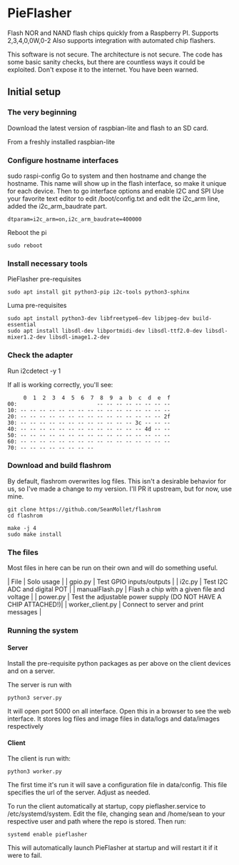 # PieFlasher
Flash NOR and NAND flash chips quickly from a Raspberry PI. Supports 2,3,4,0,0W,0-2
Also supports integration with automated chip flashers.

This software is not secure. The architecture is not secure. The code has some basic sanity checks, but there are countless ways it could be exploited. Don't expose it to the internet. You have been warned.

## Initial setup

### The very beginning
Download the latest version of raspbian-lite and flash to an SD card.

From a freshly installed raspbian-lite

### Configure hostname interfaces
sudo raspi-config
Go to system and then hostname and change the hostname. This name will show up in the flash interface, so make it unique for each device.
Then to go interface options and enable I2C and SPI
Use your favorite text editor to edit /boot/config.txt and edit the i2c_arm line, added the i2c_arm_baudrate part.

```
dtparam=i2c_arm=on,i2c_arm_baudrate=400000

```

Reboot the pi 

```
sudo reboot
```

### Install necessary tools
PieFlasher pre-requisites
```
sudo apt install git python3-pip i2c-tools python3-sphinx
```

Luma pre-requisites
```
sudo apt install python3-dev libfreetype6-dev libjpeg-dev build-essential
sudo apt install libsdl-dev libportmidi-dev libsdl-ttf2.0-dev libsdl-mixer1.2-dev libsdl-image1.2-dev
```

### Check the adapter
Run i2cdetect -y 1

If all is working correctly, you'll see:
```
     0  1  2  3  4  5  6  7  8  9  a  b  c  d  e  f
00:                         -- -- -- -- -- -- -- --
10: -- -- -- -- -- -- -- -- -- -- -- -- -- -- -- --
20: -- -- -- -- -- -- -- -- -- -- -- -- -- -- -- 2f
30: -- -- -- -- -- -- -- -- -- -- -- -- 3c -- -- --
40: -- -- -- -- -- -- -- -- -- -- -- -- -- 4d -- --
50: -- -- -- -- -- -- -- -- -- -- -- -- -- -- -- --
60: -- -- -- -- -- -- -- -- -- -- -- -- -- -- -- --
70: -- -- -- -- -- -- -- --
```

### Download and build flashrom

By default, flashrom overwrites log files. This isn't a desirable behavior for us, so I've made a change to my version. I'll PR it upstream, but for now, use mine.

```
git clone https://github.com/SeanMollet/flashrom
cd flashrom

make -j 4
sudo make install
```

### The files

Most files in here can be run on their own and will do something useful.


| File | Solo usage |
| gpio.py | Test GPIO inputs/outputs |
| i2c.py | Test I2C ADC and digital POT |
| manualFlash.py | Flash a chip with a given file and voltage |
| power.py | Test the adjustable power supply (DO NOT HAVE A CHIP ATTACHED!)|
| worker_client.py | Connect to server and print messages |

### Running the system

#### Server

Install the pre-requisite python packages as per above on the client devices and on a server. 

The server is run with 

```
python3 server.py
```

It will open port 5000 on all interface. Open this in a browser to see the web interface. It stores log files and image files in data/logs and data/images respectively

#### Client

The client is run with:

```
python3 worker.py
```

The first time it's run it will save a configuration file in data/config. This file specifies the url of the server. Adjust as needed. 

To run the client automatically at startup, copy pieflasher.service to /etc/systemd/system. Edit the file, changing sean and /home/sean to your respective user and path where the repo is stored. Then run:

```
systemd enable pieflasher
```

This will automatically launch PieFlasher at startup and will restart it if it were to fail.
